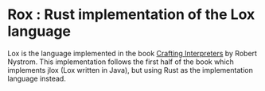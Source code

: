 # Rox : Rust implementation of the Lox language

Lox is the language implemented in the book [Crafting Interpreters](https://craftinginterpreters.com/) by Robert Nystrom. This implementation follows the first half of the book which implements jlox (Lox written in Java), but using Rust as the implementation language instead.
